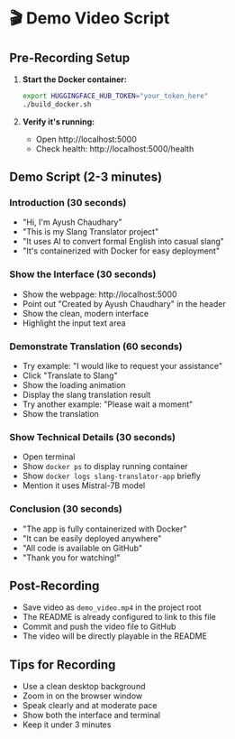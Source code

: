 # 🎬 Demo Video Script

## Pre-Recording Setup
1. **Start the Docker container:**
   ```bash
   export HUGGINGFACE_HUB_TOKEN="your_token_here"
   ./build_docker.sh
   ```

2. **Verify it's running:**
   - Open http://localhost:5000
   - Check health: http://localhost:5000/health

## Demo Script (2-3 minutes)

### **Introduction (30 seconds)**
- "Hi, I'm Ayush Chaudhary"
- "This is my Slang Translator project"
- "It uses AI to convert formal English into casual slang"
- "It's containerized with Docker for easy deployment"

### **Show the Interface (30 seconds)**
- Show the webpage: http://localhost:5000
- Point out "Created by Ayush Chaudhary" in the header
- Show the clean, modern interface
- Highlight the input text area

### **Demonstrate Translation (60 seconds)**
- Try example: "I would like to request your assistance"
- Click "Translate to Slang"
- Show the loading animation
- Display the slang translation result
- Try another example: "Please wait a moment"
- Show the translation

### **Show Technical Details (30 seconds)**
- Open terminal
- Show `docker ps` to display running container
- Show `docker logs slang-translator-app` briefly
- Mention it uses Mistral-7B model

### **Conclusion (30 seconds)**
- "The app is fully containerized with Docker"
- "It can be easily deployed anywhere"
- "All code is available on GitHub"
- "Thank you for watching!"

## Post-Recording
- Save video as `demo_video.mp4` in the project root
- The README is already configured to link to this file
- Commit and push the video file to GitHub
- The video will be directly playable in the README

## Tips for Recording
- Use a clean desktop background
- Zoom in on the browser window
- Speak clearly and at moderate pace
- Show both the interface and terminal
- Keep it under 3 minutes
